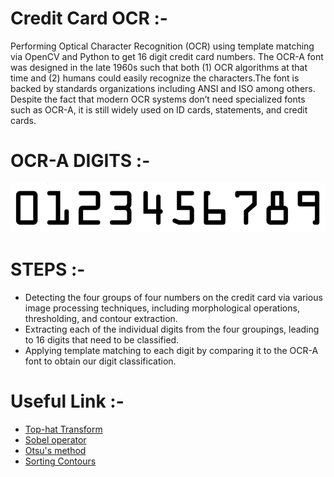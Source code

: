 # Credit Card OCR :- 
Performing Optical Character Recognition (OCR) using template matching via OpenCV and Python to get 16 digit credit card numbers.
The OCR-A font was designed in the late 1960s such that both (1) OCR algorithms at that time and (2) humans could easily recognize the characters.The font is backed by standards organizations including ANSI and ISO among others.
Despite the fact that modern OCR systems don’t need specialized fonts such as OCR-A, it is still widely used on ID cards, statements, and credit cards.

# OCR-A DIGITS :- 
<img src="https://github.com/kishanpython/OCR-Projects/blob/master/Credit%20Card%20OCR/images/ref.png"></img>

# STEPS :- 
<ul>
  <li>Detecting the four groups of four numbers on the credit card via various image processing techniques, including morphological operations, thresholding, and contour extraction.</li>
  <li>Extracting each of the individual digits from the four groupings, leading to 16 digits that need to be classified.</li>
  <li>Applying template matching to each digit by comparing it to the OCR-A font to obtain our digit classification.</li>
</ul>

# Useful Link :- 
<ul>
  <li><a href="https://en.wikipedia.org/wiki/Top-hat_transform">Top-hat Transform </a></li>
  <li><a href="https://en.wikipedia.org/wiki/Sobel_operator">Sobel operator</a></li>
  <li><a href="https://en.wikipedia.org/wiki/Otsu%27s_method">Otsu's method</a></li>
  <li><a href="https://www.pyimagesearch.com/2015/04/20/sorting-contours-using-python-and-opencv/">Sorting Contours</a></li>
</ul>
